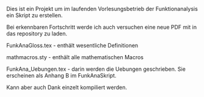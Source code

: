 Dies ist ein Projekt um im laufenden Vorlesungsbetrieb der Funktionanalysis ein Skript zu erstellen.

Bei erkennbaren Fortschritt werde ich auch versuchen eine neue PDF mit in das repository zu laden.

FunkAnaGloss.tex - enthält wesentliche Definitionen

mathmacros.sty - enthält alle mathematischen Macros

FunkAna_Uebungen.tex - darin werden die Uebungen geschrieben. Sie erscheinen als Anhang B im FunkAnaSkript.

Kann aber auch Dank einzelt kompiliert werden.
